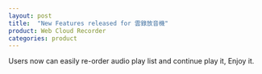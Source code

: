```yaml
---
layout: post
title:  "New Features released for 雲錄放音機"
product: Web Cloud Recorder
categories: product
---
```

Users now can easily re-order audio play list and continue play it, Enjoy it.
